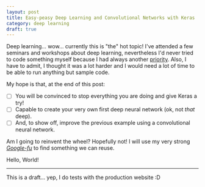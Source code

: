 ```yaml
---
layout: post
title: Easy-peasy Deep Learning and Convolutional Networks with Keras
category: deep learning
draft: true
---
```

Deep learning... wow... currently this is "the" hot topic! I've attended a few seminars and workshops about deep learning, nevertheless I'd never tried to code something myself because I had always another [priority](http://www.tastefullyoffensive.com/2013/09/the-12-types-of-procrastnators.html). Also, I have to admit, I thought it was a lot harder and I would need a lot of time to be able to run anything but sample code.

My hope is that, at the end of this post:
- [ ] You will be convinced to stop everything you are doing and give Keras a try!
- [ ] Capable to create your very own first deep neural network (ok, not *that* deep).
- [ ] And, to show off, improve the previous example using a convolutional neural network.

Am I going to reinvent the wheel? Hopefully not! I will use my very strong [*Google-fu*](https://en.wiktionary.org/wiki/Google-fu) to find something we can reuse.

<div class="message">
  Hello, World!
</div>

-----
This is a draft... yep, I do tests with the production website :D
